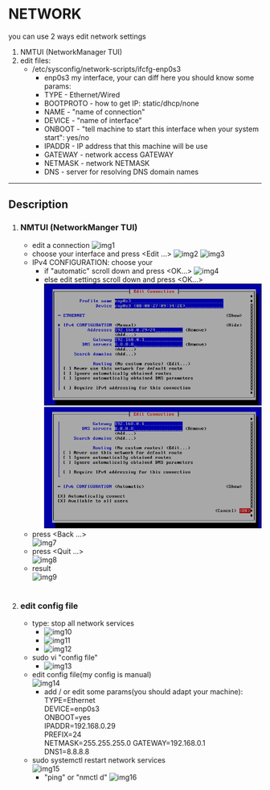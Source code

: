 # NETWORK

you can use 2 ways edit network settings
1. NMTUI (NetworkManager TUI)
2. edit files:
	* /etc/sysconfig/network-scripts/ifcfg-enp0s3  
		- enp0s3 my interface, your can diff
	here you should know some params:
		- TYPE 		- Ethernet/Wired
		- BOOTPROTO	- how to get IP: static/dhcp/none
		- NAME		- "name of connection"
		- DEVICE	- "name of interface"
		- ONBOOT	- "tell machine to start this interface when your system start": yes/no
		- IPADDR	- IP address that this machine will be use
		- GATEWAY	- network access GATEWAY
		- NETMASK	- network NETMASK
		- DNS		- server for resolving DNS domain names
***

## Description
1. ### NMTUI (NetworkManger TUI)
	* edit a connection
	![img1](./imgs/1.png)  
	* choose your interface and press <Edit ...>
	![img2](./imgs/2.png)
	![img3](./imgs/3.png)  
	* IPv4 CONFIGURATION: choose your
		- if "automatic" scroll down and press <OK...> 
		![img4](./imgs/4.png)  
		- else edit settings scroll down and press <OK...>  
		![img5](./imgs/5.png)  
		![img6](./imgs/6.png)  
	* press <Back ...>  
	![img7](./imgs/7.png)  
	* press <Quit ...>  
	![img8](./imgs/8.png)  
	* result  
	![img9](./imgs/9.png)  

#
2. ### edit config file
	* type: stop all network services
		- ![img10](./imgs/10.png)  
		- ![img11](./imgs/11.png)  
		- ![img12](./imgs/12.png)  
	* sudo vi "config file"
		- ![img13](./imgs/13.png)  
	* edit config file(my config is manual)  
		![img14](./imgs/14.png)  
		- add / or edit some params(you should adapt your machine):  
			TYPE=Ethernet  
			DEVICE=enp0s3    
			ONBOOT=yes  
			IPADDR=192.168.0.29  
			PREFIX=24  
			NETMASK=255.255.255.0
			GATEWAY=192.168.0.1  
			DNS1=8.8.8.8
	* sudo systemctl restart network services  
		![img15](./imgs/15.png)  
		- "ping" or "nmctl d"
		![img16](./imgs/16.png)
